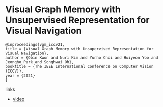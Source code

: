 # Visual Graph Memory with Unsupervised Representation for Visual Navigation

```
@inproceedings{vgm_iccv21,
title = {Visual Graph Memory with Unsupervised Representation for Visual Navigation},
author = {Obin Kwon and Nuri Kim and Yunho Choi and Hwiyeon Yoo and Jeongho Park and Songhwai Oh},
booktitle = {The IEEE International Conference on Computer Vision (ICCV)},
year = {2021}
}
```

links
- [video](https://www.youtube.com/watch?v=Uksb_kR80Hk)
